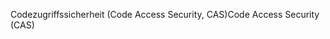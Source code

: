 <span data-ttu-id="f00b2-101">Codezugriffssicherheit (Code Access Security, CAS)</span><span class="sxs-lookup"><span data-stu-id="f00b2-101">Code Access Security (CAS)</span></span>